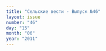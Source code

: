 ```yaml
---
title: "Сельские вести - Выпуск №46"
layout: issue
number: "46"
day: "15"
month: "06"
year: "2011"
---
```

